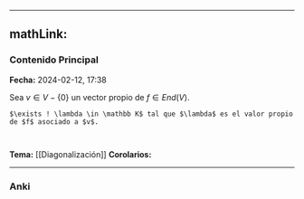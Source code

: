 
---
mathLink:
---
### Contenido Principal

**Fecha:** 2024-02-12, 17:38

Sea $v \in V - \{0\}$ un vector propio de $f \in End(V)$.

```ad-proposition
$\exists ! \lambda \in \mathbb K$ tal que $\lambda$ es el valor propio de $f$ asociado a $v$.
```


```ad-proof


```



**Tema:** [[Diagonalización]]
**Corolarios:**

---
### Anki
